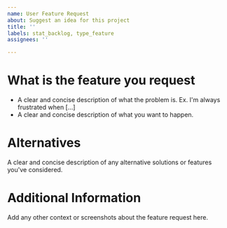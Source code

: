 ```yaml
---
name: User Feature Request
about: Suggest an idea for this project
title: ''
labels: stat_backlog, type_feature
assignees: ''

---
```


# What is the feature you request

* A clear and concise description of what the problem is. Ex. I'm always frustrated when [...]
* A clear and concise description of what you want to happen.

# Alternatives

A clear and concise description of any alternative solutions or features you've considered.

# Additional Information

Add any other context or screenshots about the feature request here.
